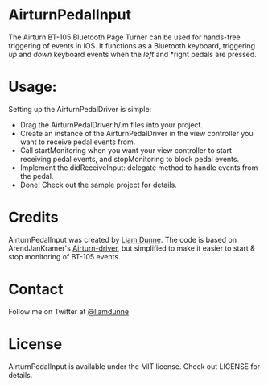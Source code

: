 # AirturnPedalInput
The Airturn BT-105 Bluetooth Page Turner can be used for hands-free triggering of events in iOS. It functions as a Bluetooth keyboard, triggering *up* and *down* keyboard events when the *left* and *right pedals are pressed.

# Usage:
Setting up the AirturnPedalDriver is simple:
- Drag the AirturnPedalDriver.h/.m files into your project.
- Create an instance of the AirturnPedalDriver in the view controller you want to receive pedal events from.
- Call startMonitoring when you want your view controller to start receiving pedal events, and stopMonitoring to block pedal events.
- Implement the didReceiveInput: delegate method to handle events from the pedal.
- Done!
Check out the sample project for details.

# Credits
AirturnPedalInput was created by [Liam Dunne](https://twitter.com/liamdunne). The code is based on ArendJanKramer's [Airturn-driver](https://github.com/ArendJanKramer/Airturn-driver), but simplified to make it easier to start & stop monitoring of BT-105 events.

# Contact
Follow me on Twitter at [@liamdunne](https://twitter.com/liamdunne)

# License
AirturnPedalInput is available under the MIT license. Check out LICENSE for details.